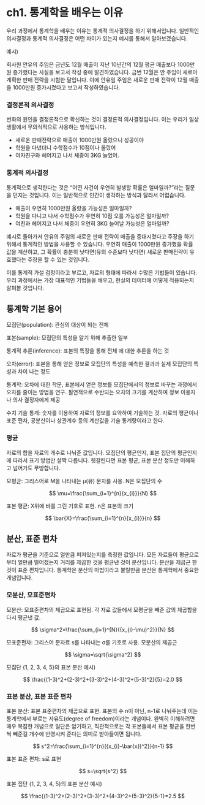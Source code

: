 # ch1. 통계학을 배우는 이유

우리 과정에서 통계학을 배우는 이유는 통계적 의사결정을 하기 위해서입니다. 일반적인 의사결정과 통계적 의사결정은 어떤 차이가 있는지 예시를 통해서 알아보겠습니다.

예시)

회사원 안유의 주임은 금년도 12월 매출이 지난 10년간의 12월 평균 매출보다 1000만원 증가했다는 사실을 보고서 작성 중에 발견하였습니다. 금번 12월은 안 주임이 새로이 계획한 판매 전략을 시험한 달입니다. 이에 안유임 주임은 새로운 판매 전략이 12월 매출을 1000만원 증가시켰다고 보고서 작성하였습니다.

### 결정론적 의사결정

변화의 원인을 결정론적으로 확신하는 것이 결정론적 의사결정입니다. 이는 우리가 일상생활에서 무의식적으로 사용하는 방식입니다.

- 새로운 판매전략으로 매출이 1000만원 올랐으니 성공이야
- 학원을 다녔더니 수학점수가 10점이나 올랐어
- 여자친구와 헤어지고 나서 체중이 3KG 늘었어.

### 통계적 의사결정

통계적으로 생각한다는 것은 “어떤 사건이 우연히 발생할 확률은 얼마일까?”라는 질문을 던지는 것입니다. 이는 일반적으로 인간이 생각하는 방식과 달라서 어렵습니다.

- 매출이 우연히 1000만원 올랐을 가능성은 얼마일까?
- 학원을 다니고 나서 수학점수가 우연히 10점 오를 가능성은 얼마일까?
- 여친과 헤어지고 나서 체중이 우연히 3KG 늘어날 가능성은 얼마일까?

예시로 돌아가서 안유의 주임의 새로운 판매 전략이 매출을 증대시켰다고 주장을 하기 위해서 통계적인 방법을 사용할 수 있습니다. 우연히 매출이 1000만원 증가했을 확률 값을 계산하고, 그 확률이 충분히 낮다면(유의 수준보다 낮다면) 새로운 판매전략이 유효했다는 주장을 할 수 있는 것입니다. 

이를 통계적 가설 검정이라고 부르고, 자료의 형태에 따라서 수많은 기법들이 있습니다. 우리 과정에서는 가장 대표적인 기법들을 배우고, 현실의 데이터에 어떻게 적용되는지 살펴볼 것입니다.

## 통계학 기본 용어

모집단(population): 관심의 대상이 되는 전체

표본(sample): 모집단의 특성을 알기 위해 추출한 일부

통계적 추론(inference): 표본의 특징을 통해 전체 에 대한 추론을 하는 것

오차(error): 표본을 통해 얻은 정보로 모집단의 특성을 예측한 결과과 실제 모집단의 특성과 차이 나는 정도

통계학: 오차에 대한 학문, 표본에서 얻은 정보를 모집단에서의 정보로 바꾸는 과정에서 오차를 줄이는 방법을 연구. 필연적으로 수반되는 오차의 크기를 계산하여 정보 이용자나 의사 결정자에게 제공

수치 기술 통계: 숫자를 이용하여 자료의 정보를 요약하여 기술하는 것. 자료의 평균이나 표준 편차, 공분산이나 상관계수 등의 계산값을 기술 통계량이라고 한다.

### 평균

자료의 합을 자료의 개수로 나눠준 값입니다. 모집단의 평균인지, 표본 집단의 평균인지에 따라서 표기 방법만 살짝 다릅니다. 헷갈린다면 표본 평균, 표본 분산 정도만 이해하고 넘어가도 무방합니다.

모평균: 그리스어로 M을 나타내는 μ(뮤) 문자를 사용. N은 모집단의 수

$$
\mu=\frac{\sum_{i=1}^{n}{x_{i}}}{N}
$$

표본 평균: X위에 바를 그린 기호로 표현. n은 표본의 크기

$$
\bar{X}=\frac{\sum_{i=1}^{n}{x_{i}}}{n}
$$

## 분산, 표준 편차

자료가 평균을 기준으로 얼만큼 퍼져있는지를 측정한 값입니다. 모든 자료들이 평균으로부터 얼만큼 떨어졌는지 거리를 제곱한 것을 평균낸 것이 분산입니다. 분산을 제곱근 한 것이 표준 편차입니다. 통계학은 분산의 마법이라고 불릴만큼 분산은 통계학에서 중요한 개념입니다.

### 모분산, 모표준편차

모분산: 모표준편차의 제곱으로 표현됨. 각 자료 값들에서 모평균을 빼준 값의 제곱합을 다시 평균낸 값.

$$
\sigma^2=\frac{\sum_{i=1}^{N}({x_{i}-\mu)^2}}{N}
$$

모표준편차: 그리스어 문자료 s를 나타내는 σ를 기호로 사용. 모분산의 제곱근

$$
\sigma=\sqrt{\sigma^2}
$$

모집단 {1, 2, 3, 4, 5}의 표본 분산 예시)

$$
\frac{(1-3)^2+(2-3)^2+(3-3)^2+(4-3)^2+(5-3)^2}{5}=2.0
$$

### 표본 분산, 표본 표준 편차

표본 분산: 표본 표준편차의 제곱으로 표현. 표본의 수 n이 아닌, n-1로 나눠주는데 이는 통계학에서 부르는 자유도(degree of freedom)이라는 개념이다. 완벽히 이해하려면 매우 복잡한 개념으로 일단은 암기하고, 직관적으로는 각 표본들에서 표본 평균을 한번씩 빼준걸 개수에 반영시켜 준다는 의미로 받아들이면 됩니다.

$$
s^2=\frac{\sum_{i=1}^{n}({x_{i}-\bar{x})^2}}{n-1}
$$

표본 표준 편차: s로 표현

$$
s=\sqrt{s^2}
$$

표본 집단 {1, 2, 3, 4, 5}의 표본 분산 예시)

$$
\frac{(1-3)^2+(2-3)^2+(3-3)^2+(4-3)^2+(5-3)^2}{5-1}=2.5
$$
